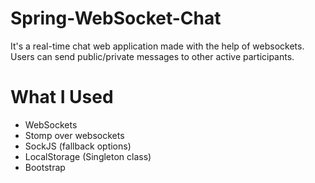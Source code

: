 # Spring-WebSocket-Chat

It's a real-time chat web application made with the help of websockets. Users can send public/private messages to other active participants.


# What I Used

* WebSockets
* Stomp over websockets
* SockJS (fallback options)
* LocalStorage (Singleton class)
* Bootstrap

